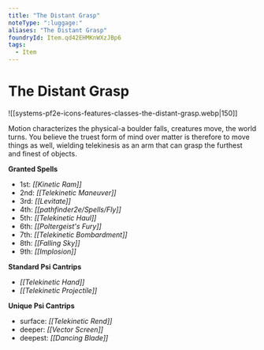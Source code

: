 ```yaml
---
title: "The Distant Grasp"
noteType: ":luggage:"
aliases: "The Distant Grasp"
foundryId: Item.qd42EHMKnWXzJBp6
tags:
  - Item
---
```


# The Distant Grasp
![[systems-pf2e-icons-features-classes-the-distant-grasp.webp|150]]

Motion characterizes the physical-a boulder falls, creatures move, the world turns. You believe the truest form of mind over matter is therefore to move things as well, wielding telekinesis as an arm that can grasp the furthest and finest of objects.

**Granted Spells**

*   1st: _[[Kinetic Ram]]_
*   2nd: _[[Telekinetic Maneuver]]_
*   3rd: _[[Levitate]]_
*   4th: _[[pathfinder2e/Spells/Fly]]_
*   5th: _[[Telekinetic Haul]]_
*   6th: _[[Poltergeist's Fury]]_
*   7th: _[[Telekinetic Bombardment]]_
*   8th: _[[Falling Sky]]_
*   9th: _[[Implosion]]_

**Standard Psi Cantrips**

*   _[[Telekinetic Hand]]_
*   _[[Telekinetic Projectile]]_

**Unique Psi Cantrips**

*   surface: _[[Telekinetic Rend]]_
*   deeper: _[[Vector Screen]]_
*   deepest: _[[Dancing Blade]]_
